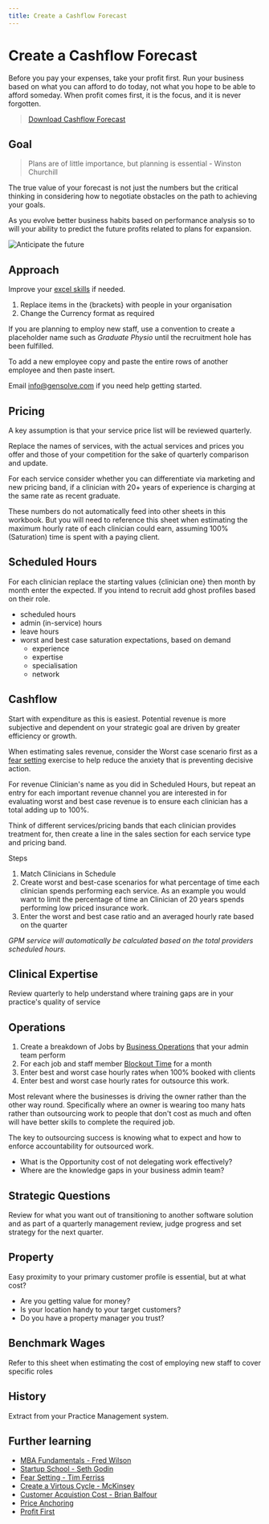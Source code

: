 ```yaml
---
title: Create a Cashflow Forecast
---
```


# Create a Cashflow Forecast

Before you pay your expenses, take your profit first. Run your business based on what you can afford to do today, not what you hope to be able to afford someday. When profit comes first, it is the focus, and it is never forgotten.

> [Download Cashflow Forecast](https://drive.google.com/a/gensolve.com/uc?authuser=0&id=11f6rMWAp61vytiQfZq2xvCX2sOnvI2fn&export=download)

## Goal

> Plans are of little importance, but planning is essential - Winston Churchill

The true value of your forecast is not just the numbers but the critical thinking in considering how to negotiate obstacles on the path to achieving your goals.

As you evolve better business habits based on performance analysis so to will your ability to predict the future profits related to plans for expansion.

![Anticipate the future](https://drive.google.com/uc?id=1obm1r8KITApGbYIszQi1QDKqwAQCT6Tw)

## Approach

Improve your [excel skills](https://edu.gcfglobal.org/en/excel2016/) if needed.

1. Replace items in the {brackets} with people in your organisation
2. Change the Currency format as required

If you are planning to employ new staff, use a convention to create a placeholder name such as _Graduate Physio_ until the recruitment hole has been fulfilled.

To add a new employee copy and paste the entire rows of another employee and then paste insert.

Email <a href="mailto:info@gensolve.com?subject=Performance%20Forecast">info@gensolve.com</a> if you need help getting started.

## Pricing

A key assumption is that your service price list will be reviewed quarterly.

Replace the names of services, with the actual services and prices you offer and those of your competition for the sake of quarterly comparison and update.

For each service consider whether you can differentiate via marketing and new pricing band, if a clinician with 20+ years of experience is charging at the same rate as recent graduate.

These numbers do not automatically feed into other sheets in this workbook. But you will need to reference this sheet when estimating the maximum hourly rate of each clinician could earn, assuming 100% (Saturation) time is spent with a paying client.

## Scheduled Hours

For each clinician replace the starting values {clinician one} then month by month enter the expected. If you intend to recruit add ghost profiles based on their role.

- scheduled hours
- admin (in-service) hours
- leave hours
- worst and best case saturation expectations, based on demand
  - experience
  - expertise
  - specialisation
  - network

## Cashflow

Start with expenditure as this is easiest. Potential revenue is more subjective and dependent on your strategic goal are driven by greater efficiency or growth.

When estimating sales revenue, consider the Worst case scenario first as a [fear setting](https://www.youtube.com/watch?v=o7EVMjgsSME) exercise to help reduce the anxiety that is preventing decisive action.

For revenue Clinician's name as you did in Scheduled Hours, but repeat an entry for each important revenue channel you are interested in for evaluating worst and best case revenue is to ensure each clinician has a total adding up to 100%.

Think of different services/pricing bands that each clinician provides treatment for, then create a line in the sales section for each service type and pricing band.

Steps

1. Match Clinicians in Schedule
2. Create worst and best-case scenarios for what percentage of time each clinician spends performing each service. As an example you would want to limit the percentage of time an Clinician of 20 years spends performing low priced insurance work.
3. Enter the worst and best case ratio and an averaged hourly rate based on the quarter

_GPM service will automatically be calculated based on the total providers scheduled hours._

## Clinical Expertise

Review quarterly to help understand where training gaps are in your practice's quality of service

## Operations

1. Create a breakdown of Jobs by [Business Operations](../../operations/) that your admin team perform
2. For each job and staff member [Blockout Time](../../operations/productivity/time-blocking.md) for a month
3. Enter best and worst case hourly rates when 100% booked with clients
4. Enter best and worst case hourly rates for outsource this work.

Most relevant where the businesses is driving the owner rather than the other way round. Specifically where an owner is wearing too many hats rather than outsourcing work to people that don't cost as much and often will have better skills to complete the required job.

The key to outsourcing success is knowing what to expect and how to enforce accountability for outsourced work.

- What is the Opportunity cost of not delegating work effectively?
- Where are the knowledge gaps in your business admin team?

## Strategic Questions

Review for what you want out of transitioning to another software solution and as part of a quarterly management review, judge progress and set strategy for the next quarter.

## Property

Easy proximity to your primary customer profile is essential, but at what cost?

- Are you getting value for money?
- Is your location handy to your target customers?
- Do you have a property manager you trust?

## Benchmark Wages

Refer to this sheet when estimating the cost of employing new staff to cover specific roles

## History

Extract from your Practice Management system.

## Further learning

- [MBA Fundamentals - Fred Wilson](https://mba-mondays-illustrated.com/)
- [Startup School - Seth Godin](https://player.fm/series/seth-godins-startup-school)
- [Fear Setting - Tim Ferriss](https://www.youtube.com/watch?v=o7EVMjgsSME)
- [Create a Virtous Cycle - McKinsey](https://www.mckinsey.com/business-functions/marketing-and-sales/our-insights/a-virtuous-cycle-for-growth)
- [Customer Acquistion Cost - Brian Balfour](https://andrewchen.co/how-to-actually-calculate-cac/)
- [Price Anchoring](https://www.priceintelligently.com/blog/bid/181199/price-anchoring-to-optimize-your-pricing-strategy)
- [Profit First](https://profitfirstbook.com/)
